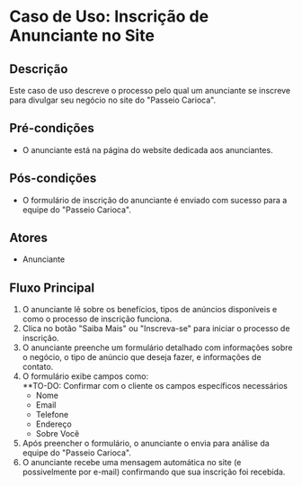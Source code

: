 # Caso de Uso: Inscrição de Anunciante no Site

## Descrição
Este caso de uso descreve o processo pelo qual um anunciante se inscreve para divulgar seu negócio no site do "Passeio Carioca".

## Pré-condições
- O anunciante está na página do website dedicada aos anunciantes.

## Pós-condições
- O formulário de inscrição do anunciante é enviado com sucesso para a equipe do "Passeio Carioca".

## Atores
- Anunciante

## Fluxo Principal
1. O anunciante lê sobre os benefícios, tipos de anúncios disponíveis e como o processo de inscrição funciona.
2. Clica no botão "Saiba Mais" ou "Inscreva-se" para iniciar o processo de inscrição.
3. O anunciante preenche um formulário detalhado com informações sobre o negócio, o tipo de anúncio que deseja fazer, e informações de contato.
4. O formulário exibe campos como:  
**TO-DO: Confirmar com o cliente os campos específicos necessários  
   - Nome
   - Email
   - Telefone
   - Endereço
   - Sobre Você
5. Após preencher o formulário, o anunciante o envia para análise da equipe do "Passeio Carioca".
6. O anunciante recebe uma mensagem automática no site (e possivelmente por e-mail) confirmando que sua inscrição foi recebida.
